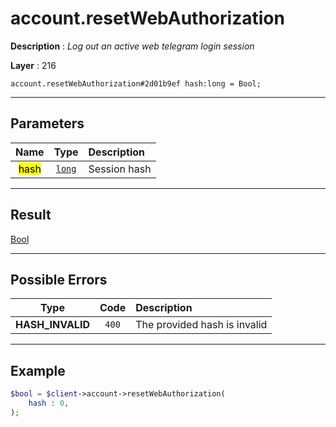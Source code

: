 # account.resetWebAuthorization

**Description** : *Log out an active web telegram login session*

**Layer** : 216

```tl
account.resetWebAuthorization#2d01b9ef hash:long = Bool;
```

---

## Parameters

| Name | Type | Description |
| :---: | :---: | :--- |
| <mark>hash</mark> | [`long`](type/long) | Session hash |

---

## Result

[Bool](type/Bool)

---

## Possible Errors

| Type | Code | Description |
| :---: | :---: | :--- |
| **HASH_INVALID** | `400` | The provided hash is invalid |

---

## Example

```php
$bool = $client->account->resetWebAuthorization(
	hash : 0,
);
```